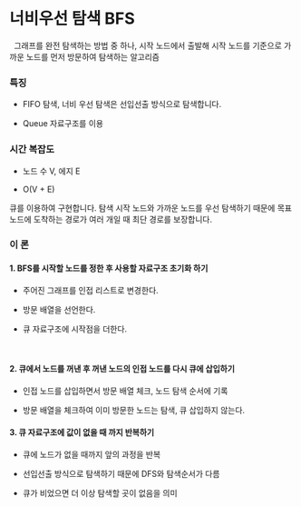# 너비우선 탐색 BFS

  그래프를 완전 탐색하는 방법 중 하나, 시작 노드에서 출발해 시작 노드를 기준으로 가까운 노드를 먼저 방문하여 탐색하는 알고리즘

### 특징

* FIFO 탐색, 너비 우선 탐색은 선입선출 방식으로 탐색합니다.

* Queue 자료구조를 이용

### 시간 복잡도

 * 노드 수 V, 에지 E

 * O(V + E)


큐를 이용하여 구현합니다. 탐색 시작 노드와 가까운 노드를 우선 탐색하기 때문에 목표 노드에 도착하는 경로가 여러 개일 때 최단 경로를 보장합니다.

### 이 론 

#### 1. BFS를 시작할 노드를 정한 후 사용할 자료구조 초기화 하기 
  * 주어진 그래프를 인접 리스트로 변경한다.

* 방문 배열을 선언한다.

* 큐 자료구조에 시작점을 더한다.

 

#### 2. 큐에서 노드를 꺼낸 후 꺼낸 노드의 인접 노드를 다시 큐에 삽입하기

* 인접 노드를 삽입하면서 방문 배열 체크, 노드 탐색 순서에 기록

* 방문 배열을 체크하여 이미 방문한 노드는 탐색, 큐 삽입하지 않는다.

#### 3. 큐 자료구조에 값이 없을 때 까지 반복하기

 * 큐에 노드가 없을 때까지 앞의 과정을 반복

* 선입선출 방식으로 탐색하기 때문에 DFS와 탐색순서가 다름

* 큐가 비었으면 더 이상 탐색할 곳이 없음을 의미



